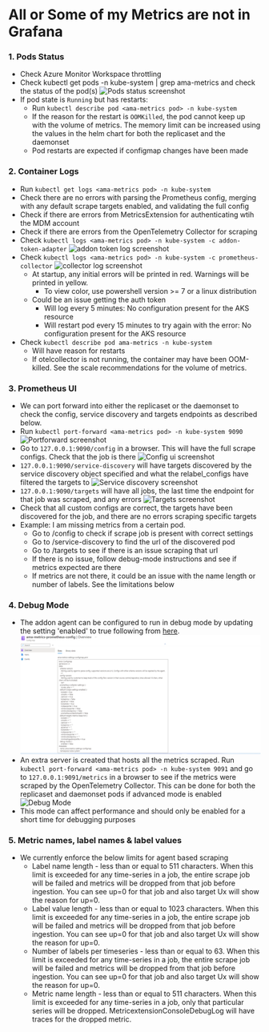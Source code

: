 # All or Some of my Metrics are not in Grafana
### 1. Pods Status
* Check Azure Monitor Workspace throttling
* Check kubectl get pods -n kube-system | grep ama-metrics and check the status of the pod(s) ![Pods status screenshot](./podstatus.png)  
* If pod state is `Running` but has restarts:
  * Run `kubectl describe pod <ama-metrics pod> -n kube-system`
  * If the reason for the restart is `OOMKilled`, the pod cannot keep up with the volume of metrics. The memory limit can be increased using the values in the helm chart for both the replicaset and the daemonset
  * Pod restarts are expected if configmap changes have been made
### 2. Container Logs
* Run `kubectl get logs <ama-metrics pod> -n kube-system`
* Check there are no errors with parsing the Prometheus config, merging with any default scrape targets enabled, and validating the full config
* Check if there are errors from MetricsExtension for authenticating wtih the MDM account
* Check if there are errors from the OpenTelemetry Collector for scraping
* Check `kubectl logs <ama-metrics pod> -n kube-system -c addon-token-adapter` ![addon token log screenshot](./addontokenadapter.png)  
* Check `kubectl logs <ama-metrics pod> -n kube-system -c prometheus-collector` ![collector log screenshot](./collector%20logs.png)  
  * At startup, any initial errors will be printed in red. Warnings will be printed in yellow.
    * To view color, use powershell version >= 7 or a linux distribution
  * Could be an issue getting the auth token
    * Will log every 5 minutes: No configuration present for the AKS resource
    * Will restart pod every 15 minutes to try again with the error: No configuration present for the AKS resource
* Check `kubectl describe pod ama-metrics -n kube-system`
  * Will have reason for restarts
  * If otelcollector is not running, the container may have been OOM-killed. See the scale recommendations for the volume of metrics.
### 3. Prometheus UI
* We can port forward into either the replicaset or the daemonset to check the config, service discovery and targets endpoints as described below.
* Run `kubectl port-forward <ama-metrics pod> -n kube-system 9090` ![Portforward screenshot](Port-forward.png/)  
* Go to `127.0.0.1:9090/config` in a browser. This will have the full scrape configs. Check that the job is there ![Config ui screenshot](./config-ui.png)  
* `127.0.0.1:9090/service-discovery` will have targets discovered by the service discovery object specified and what the relabel_configs have filtered the targets to ![Service discovery screenshot](./service-discovery.png)  
* `127.0.0.1:9090/targets` will have all jobs, the last time the endpoint for that job was scraped, and any errors ![Targets screenshot](./targets.png)  
*    Check that all custom configs are correct, the targets have been discovered for the job, and there are no errors scraping specific targets
  * Example: I am missing metrics from a certain pod.
    * Go to /config to check if scrape job is present with correct settings
    * Go to /service-discovery to find the url of the discovered pod
    * Go to /targets to see if there is an issue scraping that url
    * If there is no issue, follow debug-mode instructions and see if metrics expected are there
    * If metrics are not there, it could be an issue with the name length or number of labels. See the limitations below
### 4. Debug Mode
* The addon agent can be configured to run in debug mode by updating the setting 'enabled' to true following from [here](https://github.com/Azure/prometheus-collector/blob/temp/documentation/otelcollector/docs/publicpreviewdocs/rashmi/ama-metrics-settings-readme.md#debug-mode). ![Config Map Ama screenshot](./configmapAma.png)  
* An extra server is created that hosts all the metrics scraped. Run `kubectl port-forward <ama-metrics pod> -n kube-system 9091` and go to `127.0.0.1:9091/metrics` in a browser to see if the metrics were scraped by the OpenTelemetry Collector. This can be done for both the replicaset and daemonset pods if advanced mode is enabled ![Debug Mode](./debugModeMetrics.png)  
* This mode can affect performance and should only be enabled for a short time for debugging purposes
### 5. Metric names, label names & label values
* We currently enforce the below limits for agent based scraping
  * Label name length - less than or equal to 511 characters. When this limit is exceeded for any time-series in a job, the entire scrape job will be failed and metrics will be dropped from that job before ingestion. You can see up=0 for that job and also target Ux will show the reason for up=0.
  * Label value length  - less than or equal to 1023 characters. When this limit is exceeded for any time-series in a job, the entire scrape job will be failed and metrics will be dropped from that job before ingestion. You can see up=0 for that job and also target Ux will show the reason for up=0.
  * Number of labels per timeseries - less than or equal to 63. When this limit is exceeded for any time-series in a job, the entire scrape job will be failed and metrics will be dropped from that job before ingestion. You can see up=0 for that job and also target Ux will show the reason for up=0.
  * Metric name length - less than or equal to 511 characters. When this limit is exceeded for any time-series in a job, only that particular series will be dropped. MetricextensionConsoleDebugLog will have traces for the dropped metric.